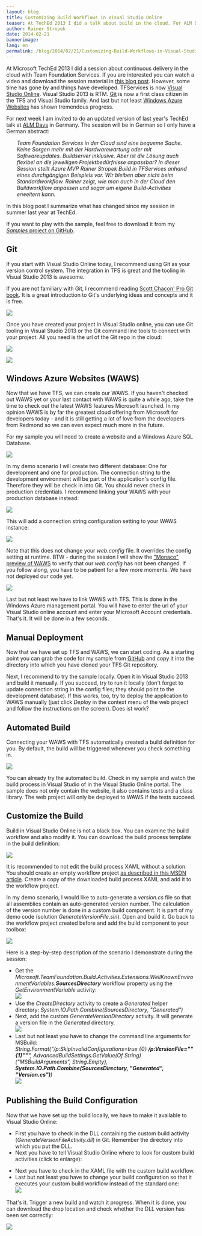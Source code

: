 ```yaml
---
layout: blog
title: Customizing Build Workflows in Visual Studio Online
teaser: At TechEd 2013 I did a talk about build in the cloud. For ALM Days next week, Microsoft invited me to do an updated version of this session. So I brought my samples up-to-date and switched to Git. In this blog post I describe what I will demo during the session.
author: Rainer Stropek
date: 2014-02-21
bannerimage: 
lang: en
permalink: /blog/2014/02/21/Customizing-Build-Workflows-in-Visual-Studio-Online
---
```


<p xmlns="http://www.w3.org/1999/xhtml">At Microsoft TechEd 2013 I did a session about continuous delivery in the cloud with Team Foundation Services. If you are interested you can watch a video and download the session material in <a href="http://www.software-architects.com/devblog/2013/06/26/MS-TechEd-2013-Talk-Continuous-Integration-with-Team-Foundation-Services-and-Windows-Azure-Websites" target="_blank">this blog post</a>. However, some time has gone by and things have developed. TFServices is now <a href="http://www.visualstudio.com/" target="_blank">Visual Studio Online</a>. Visual Studio 2013 is RTM. <a href="http://git-scm.com/" target="_blank">Git</a> is now a first class citizen in the TFS and Visual Studio family. And last but not least <a href="http://www.windowsazure.com/en-us/services/web-sites/" target="_blank">Windows Azure Websites</a> has shown tremendous progress.</p><p xmlns="http://www.w3.org/1999/xhtml">For next week I am invited to do an updated version of last year's TechEd talk at <a href="http://alm-days.de/" target="_blank">ALM Days</a> in Germany. The session will be in German so I only have a German abstract:</p><div style="margin-left: 2em" xmlns="http://www.w3.org/1999/xhtml">
  <p>
    <em>Team Foundation Services in der Cloud sind eine bequeme Sache. Keine Sorgen mehr mit der Hardwarewartung oder mit Softwareupdates. Buildserver inklusive. Aber ist die Lösung auch flexibel an die jeweiligen Projektbedürfnisse anpassbar? In dieser Session stellt Azure MVP Rainer Stropek Build in TFServices anhand eines durchgängigen Beispiels vor. Wir bleiben aber nicht beim Standardworkflow. Rainer zeigt, wie man auch in der Cloud den Buildworkflow anpassen und sogar um eigene Build-Activities erweitern kann.</em>
  </p>
</div><p xmlns="http://www.w3.org/1999/xhtml">In this blog post I summarize what has changed since my session in summer last year at TechEd.</p><p class="showcase" xmlns="http://www.w3.org/1999/xhtml">If you want to play with the sample, feel free to download it from my <a href="https://github.com/rstropek/Samples/tree/master/BeeInMyGarden" target="_blank"><em>Samples</em> project on GitHub</a>.</p><h2 xmlns="http://www.w3.org/1999/xhtml">Git</h2><p xmlns="http://www.w3.org/1999/xhtml">If you start with Visual Studio Online today, I recommend using Git as your version control system. The integration in TFS is great and the tooling in Visual Studio 2013 is awesome.</p><p class="showcase" xmlns="http://www.w3.org/1999/xhtml">If you are not familiary with Git, I recommend reading <a href="http://git-scm.com/book/en" target="_blank">Scott Chacon' Pro Git book</a>. It is a great introduction to Git's underlying ideas and concepts and it is free.</p><p xmlns="http://www.w3.org/1999/xhtml">
  <img src="{{site.baseurl}}/content/images/blog/2014/02/VSOnlineGit.png" />
</p><p xmlns="http://www.w3.org/1999/xhtml">Once you have created your project in Visual Studio online, you can use Git tooling in Visual Studio 2013 or the Git command line tools to connect with your project. All you need is the url of the Git repo in the cloud:</p><p xmlns="http://www.w3.org/1999/xhtml">
  <img src="{{site.baseurl}}/content/images/blog/2014/02/GitUrl.png" />
</p><p xmlns="http://www.w3.org/1999/xhtml">
  <img src="{{site.baseurl}}/content/images/blog/2014/02/ConnectTfs.png?mw=650" />
</p><h2 xmlns="http://www.w3.org/1999/xhtml">Windows Azure Websites (WAWS)</h2><p xmlns="http://www.w3.org/1999/xhtml">Now that we have TFS, we can create our WAWS. If you haven't checked out WAWS yet or your last contact with WAWS is quite a while ago, take the time to check out the latest WAWS features Microsoft launched. In my opinion WAWS is by far the greatest cloud offering from Microsoft for developers today - and it is still getting a lot of love from the developers from Redmond so we can even expect much more in the future.</p><p xmlns="http://www.w3.org/1999/xhtml">For my sample you will need to create a website and a Windows Azure SQL Database.</p><p xmlns="http://www.w3.org/1999/xhtml">
  <img src="{{site.baseurl}}/content/images/blog/2014/02/Waws.png?mw=650" />
</p><p xmlns="http://www.w3.org/1999/xhtml">In my demo scenario I will create two different database: One for development and one for production. The connection string to the development environment will be part of the application's config file. Therefore they will be check in into Git. You should never check in production credentials. I recommend linking your WAWS with your production database instead:</p><p xmlns="http://www.w3.org/1999/xhtml">
  <img src="{{site.baseurl}}/content/images/blog/2014/02/LinkDb.png?mw=650" />
</p><p xmlns="http://www.w3.org/1999/xhtml">This will add a connection string configuration setting to your WAWS instance:</p><p xmlns="http://www.w3.org/1999/xhtml">
  <img src="{{site.baseurl}}/content/images/blog/2014/02/ConnectionString.png?mw=650" />
</p><p xmlns="http://www.w3.org/1999/xhtml">Note that this does not change your <em>web.config</em> file. It overrides the config setting at runtime. BTW - during the session I will show the <a href="http://www.thenextdoorgeek.com/post/Editing-Windows-Azure-Web-Sites-online-with-the-new-shiny-Monaco" target="_blank">"Monaco" preview of WAWS</a> to verify that our <em>web.config</em> has not been changed. If you follow along, you have to be patient for a few more moments. We have not deployed our code yet.</p><p xmlns="http://www.w3.org/1999/xhtml">
  <img src="{{site.baseurl}}/content/images/blog/2014/02/webconfig.png?mw=650" />
</p><p xmlns="http://www.w3.org/1999/xhtml">Last but not least we have to link WAWS with TFS. This is done in the Windows Azure management portal. You will have to enter the url of your Visual Studio online account and enter your Microsoft Account credentials. That's it. It will be done in a few seconds.</p><h2 xmlns="http://www.w3.org/1999/xhtml">Manual Deployment</h2><p xmlns="http://www.w3.org/1999/xhtml">Now that we have set up TFS and WAWS, we can start coding. As a starting point you can grab the code for my sample from <a href="https://github.com/rstropek/Samples/tree/master/BeeInMyGarden">GitHub</a> and copy it into the directory into which you have cloned your TFS Git repository.<br /></p><p xmlns="http://www.w3.org/1999/xhtml">Next, I recommend to try the sample locally. Open it in Visual Studio 2013 and build it manually. If you succeed, try to run it locally (don't forget to update connection string in the config files; they should point to the development database). If this works, too, try to deploy the application to WAWS manually (just click <em>Deploy</em> in the context menu of the web project and follow the instructions on the screen). Does ist work?</p><h2 xmlns="http://www.w3.org/1999/xhtml">Automated Build</h2><p xmlns="http://www.w3.org/1999/xhtml">Connecting your WAWS with TFS automatically created a build definition for you. By default, the build will be triggered whenever you check something in.</p><p xmlns="http://www.w3.org/1999/xhtml">
  <img src="{{site.baseurl}}/content/images/blog/2014/02/BuildDef.png?mw=650" />
</p><p xmlns="http://www.w3.org/1999/xhtml">You can already try the automated build. Check in my sample and watch the build process in Visual Studio of in the Visual Studio Online portal. The sample does not only contain the website, it also contains tests and a class library. The web project will only be deployed to WAWS if the tests succeed.</p><h2 xmlns="http://www.w3.org/1999/xhtml">Customize the Build</h2><p xmlns="http://www.w3.org/1999/xhtml">Build in Visual Studio Online is not a black box. You can examine the build workflow and also modify it. You can download the build process template in the build definition:</p><p xmlns="http://www.w3.org/1999/xhtml">
  <img src="{{site.baseurl}}/content/images/blog/2014/02/DownloadBuildXaml.png" />
</p><p class="showcase" xmlns="http://www.w3.org/1999/xhtml">It is recommended to not edit the build process XAML without a solution. You should create an empty workflow project <a href="http://msdn.microsoft.com/en-us/library/dd647551.aspx" target="_blank">as described in this MSDN article</a>. Create a copy of the downloaded build process XAML and add it to the workflow project.</p><p xmlns="http://www.w3.org/1999/xhtml">In my demo scenario, I would like to auto-generate a <em>version.cs</em> file so that all assemblies contain an auto-generated version number. The calculation of the version number is done in a custom build component. It is part of my demo code (solution <em>GenerateVersionFile.sln</em>). Open and build it. Go back to the workflow project created before and add the build component to your toolbox:</p><p xmlns="http://www.w3.org/1999/xhtml">
  <img src="{{site.baseurl}}/content/images/blog/2014/02/ChooseItems.png" />
</p><p xmlns="http://www.w3.org/1999/xhtml">Here is a step-by-step description of the scenario I demonstrate during the session:</p><ul xmlns="http://www.w3.org/1999/xhtml">
  <li>Get the <em>Microsoft.TeamFoundation.Build.Activities.Extensions.WellKnownEnvironmentVariables.<strong>SourcesDirectory</strong></em> workflow property using the <em>GetEnvironmentVariable</em> activity:
<br /><img src="{{site.baseurl}}/content/images/blog/2014/02/GetSourcesDirectory.png?mw=650" /><br /></li>
  <li>Use the <em>CreateDirectory</em> activity to create a <em>Generated</em> helper directory: <em>System.IO.Path.Combine(SourcesDirectory, "Generated")</em></li>
  <li>Next, add the custom <em>GenerateVersionDirectory</em> activity. It will generate a version file in the <em>Generated</em> directory.
<br /><img src="{{site.baseurl}}/content/images/blog/2014/02/GenerateVersionFile.png" /></li>
  <li>Last but not least you have to change the command line arguments for MSBuild:
<br /><em>String.Format("/p:SkipInvalidConfigurations=true {0} <strong>/p:VersionFile=""{1}""</strong>", AdvancedBuildSettings.GetValue(Of String)("MSBuildArguments", String.Empty), <strong>System.IO.Path.Combine(SourcesDirectory, "Generated", "Version.cs")</strong>)
<br /><img src="{{site.baseurl}}/content/images/blog/2014/02/CommandLineArgs.png?mw=650" /></em><br /></li>
</ul><h2 xmlns="http://www.w3.org/1999/xhtml">Publishing the Build Configuration</h2><p xmlns="http://www.w3.org/1999/xhtml">Now that we have set up the build locally, we have to make it available to Visual Studio Online:</p><ul xmlns="http://www.w3.org/1999/xhtml">
  <li>First you have to check in the DLL containing the custom build activity (<em>GenerateVersionFileActivity.dll</em>) in Git. Remember the directory into which you put the DLL.</li>
  <li>Next you have to tell Visual Studio Online where to look for custom build activities (click to enlarge):
<br /></li>
</ul><f:function name="Composite.Media.ImageGallery.Slimbox2" xmlns:f="http://www.composite.net/ns/function/1.0">
  <f:param name="MediaImage" value="MediaArchive:a4238ec0-5cdd-4b56-8933-95be0d7d3ea4" xmlns:f="http://www.composite.net/ns/function/1.0" />
  <f:param name="ThumbnailMaxWidth" value="650" xmlns:f="http://www.composite.net/ns/function/1.0" />
  <f:param name="ImageMaxWidth" value="1920" xmlns:f="http://www.composite.net/ns/function/1.0" />
  <f:param name="ImageMaxHeight" value="1280" xmlns:f="http://www.composite.net/ns/function/1.0" />
</f:function><ul xmlns="http://www.w3.org/1999/xhtml">
  <li>Next you have to check in the XAML file with the custom build workflow.</li>
  <li>Last but not least you have to change your build configuration so that it executes your custom build workflow instead of the standard one:
<br /><img src="{{site.baseurl}}/content/images/blog/2014/02/CustomBuildWorkflow.png?mw=650" /><br /></li>
</ul><p xmlns="http://www.w3.org/1999/xhtml">That's it. Trigger a new build and watch it progress. When it is done, you can download the drop location and check whether the DLL version has been set correctly:<br /></p><p xmlns="http://www.w3.org/1999/xhtml">
  <img src="{{site.baseurl}}/content/images/blog/2014/02/DropLocation.png" />
</p>